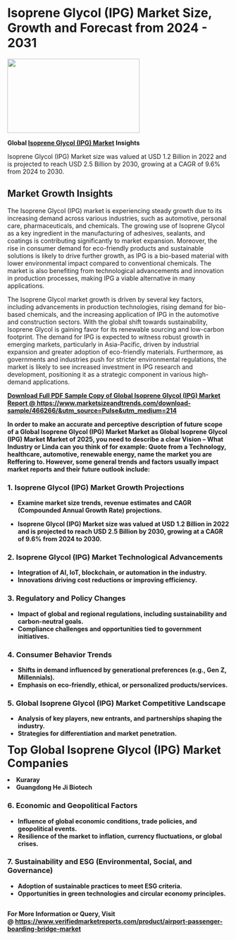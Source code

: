 <H1>Isoprene Glycol (IPG) Market Size, Growth and Forecast from 2024 - 2031</H1><img class="aligncenter size-medium wp-image-584254" src="https://thirdeyenews.in/wp-content/uploads/2024/09/Global-Market-Research-300x168.jpeg" alt="" width="300" height="168" /><p><strong>Global&nbsp;<a href="https://www.marketsizeandtrends.com/download-sample/466266/&amp;utm_source=Pulse&amp;utm_medium=214">Isoprene Glycol (IPG) Market</a> Insights</strong></p><p>Isoprene Glycol (IPG) Market size was valued at USD 1.2 Billion in 2022 and is projected to reach USD 2.5 Billion by 2030, growing at a CAGR of 9.6% from 2024 to 2030.</p><p><h2>Market Growth Insights</h2> <p>The Isoprene Glycol (IPG) market is experiencing steady growth due to its increasing demand across various industries, such as automotive, personal care, pharmaceuticals, and chemicals. The growing use of Isoprene Glycol as a key ingredient in the manufacturing of adhesives, sealants, and coatings is contributing significantly to market expansion. Moreover, the rise in consumer demand for eco-friendly products and sustainable solutions is likely to drive further growth, as IPG is a bio-based material with lower environmental impact compared to conventional chemicals. The market is also benefiting from technological advancements and innovation in production processes, making IPG a viable alternative in many applications.</p> <p><strong><a href="#"></a></strong></p> <p>The Isoprene Glycol market growth is driven by several key factors, including advancements in production technologies, rising demand for bio-based chemicals, and the increasing application of IPG in the automotive and construction sectors. With the global shift towards sustainability, Isoprene Glycol is gaining favor for its renewable sourcing and low-carbon footprint. The demand for IPG is expected to witness robust growth in emerging markets, particularly in Asia-Pacific, driven by industrial expansion and greater adoption of eco-friendly materials. Furthermore, as governments and industries push for stricter environmental regulations, the market is likely to see increased investment in IPG research and development, positioning it as a strategic component in various high-demand applications.</p> <p><strong><a href="#"></p><p><span class=""><strong>Download Full PDF Sample Copy of Global Isoprene Glycol (IPG) Market Report</strong> @ <a href="https://www.marketsizeandtrends.com/download-sample/466266/&amp;utm_source=Pulse&amp;utm_medium=214" target="_blank">https://www.marketsizeandtrends.com/download-sample/466266/&amp;utm_source=Pulse&amp;utm_medium=214</a></span></p><p>In order to make an accurate and perceptive description of future scope of a Global&nbsp;Isoprene Glycol (IPG) Market Market as Global&nbsp;Isoprene Glycol (IPG) Market Market of 2025, you need to describe a clear Vision &ndash; What Industry or Linda can you think of for example: Quote from a Technology, healthcare, automotive, renewable energy, name the market you are Reffering to. However, some general trends and factors usually impact market reports and their future outlook include:</p><h3>1.&nbsp;<strong>Isoprene Glycol (IPG) Market Growth Projections</strong></h3><ul><li>Examine market size trends, revenue estimates and CAGR (Compounded Annual Growth Rate) projections.</li><li><p>Isoprene Glycol (IPG) Market size was valued at USD 1.2 Billion in 2022 and is projected to reach USD 2.5 Billion by 2030, growing at a CAGR of 9.6% from 2024 to 2030.</p></li></ul><h3>2.&nbsp;<strong>Isoprene Glycol (IPG) Market Technological Advancements</strong></h3><ul><li>Integration of AI, IoT, blockchain, or automation in the industry.</li><li>Innovations driving cost reductions or improving efficiency.</li></ul><h3>3.&nbsp;<strong>Regulatory and Policy Changes</strong></h3><ul><li>Impact of global and regional regulations, including sustainability and carbon-neutral goals.</li><li>Compliance challenges and opportunities tied to government initiatives.</li></ul><h3>4.&nbsp;<strong>Consumer Behavior Trends</strong></h3><ul><li>Shifts in demand influenced by generational preferences (e.g., Gen Z, Millennials).</li><li>Emphasis on eco-friendly, ethical, or personalized products/services.</li></ul><h3>5.&nbsp;<strong>Global Isoprene Glycol (IPG) Market Competitive Landscape</strong></h3><ul><li>Analysis of key players, new entrants, and partnerships shaping the industry.</li><li>Strategies for differentiation and market penetration.</li></ul><p data-pm-slice="1 1 []"><span style="color: inherit; font-family: inherit; font-size: 25px;">Top Global Isoprene Glycol (IPG) Market Companies</span></p><div class="" data-test-id=""><p><li>Kuraray</li><li> Guangdong He Ji Biotech</li></p></div><h3>6.&nbsp;<strong>Economic and Geopolitical Factors</strong></h3><ul><li>Influence of global economic conditions, trade policies, and geopolitical events.</li><li>Resilience of the market to inflation, currency fluctuations, or global crises.</li></ul><h3>7.&nbsp;<strong>Sustainability and ESG (Environmental, Social, and Governance)</strong></h3><ul><li>Adoption of sustainable practices to meet ESG criteria.</li><li>Opportunities in green technologies and circular economy principles.</li></ul><h2><strong style="font-size: 14px;">For More Information or Query, Visit @&nbsp;</strong><a style="background-color: #ffffff; font-size: 14px;" href="https://www.marketsizeandtrends.com/report/isoprene-glycol-ipg-market/" target="_blank">https://www.verifiedmarketreports.com/product/airport-passenger-boarding-bridge-market</a></h2>
